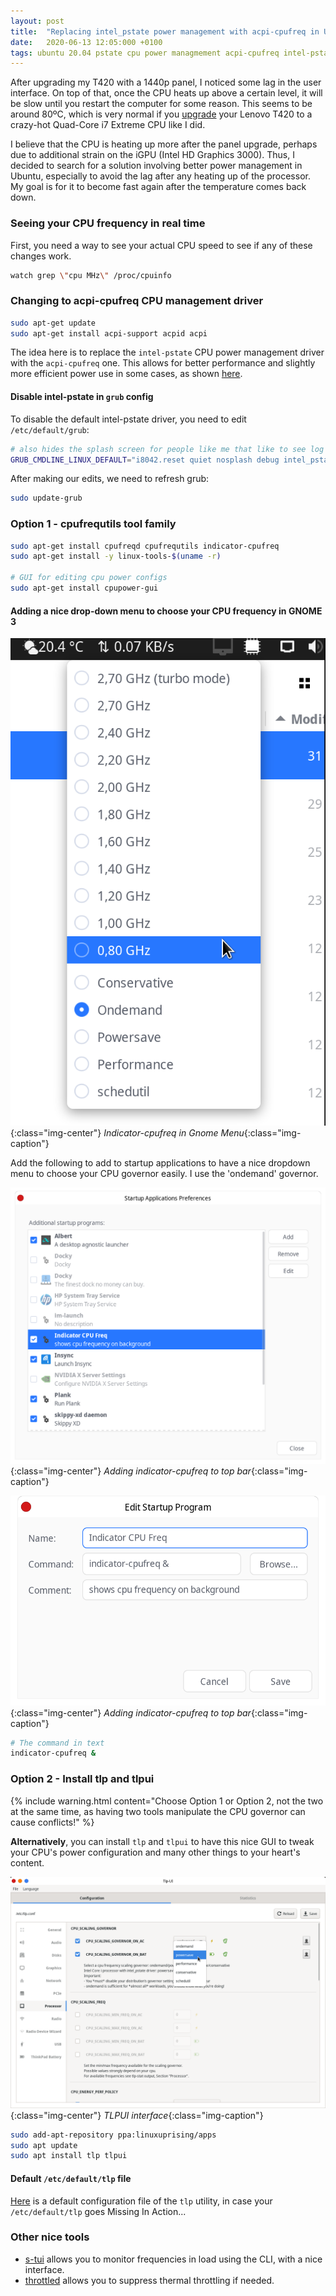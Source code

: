```yaml
---
layout: post
title:  "Replacing intel_pstate power management with acpi-cpufreq in Ubuntu"
date:   2020-06-13 12:05:000 +0100
tags: ubuntu 20.04 pstate cpu power managmement acpi-cpufreq intel-pstate
---
```


After upgrading my T420 with a 1440p panel, I noticed some lag in the user interface. On top of that, once the CPU heats up above a certain level, it will be slow until you restart the computer for some reason. This seems to be around 80ºC, which is very normal if you [upgrade](/2019/02/10/my-hacked-lenovo-t420/) your Lenovo T420 to a crazy-hot Quad-Core i7 Extreme CPU like I did.

I believe that the CPU is heating up more after the panel upgrade, perhaps due to additional strain on the iGPU (Intel HD Graphics 3000). Thus, I decided to search for a solution involving better power management in Ubuntu, especially to avoid the lag after any heating up of the processor. My goal is for it to become fast again after the temperature comes back down.

### Seeing your CPU frequency in real time

First, you need a way to see your actual CPU speed to see if any of these changes work.

```bash
watch grep \"cpu MHz\" /proc/cpuinfo
```

### Changing to acpi-cpufreq CPU management driver

```bash
sudo apt-get update
sudo apt-get install acpi-support acpid acpi
```

The idea here is to replace the `intel-pstate` CPU power management driver with the `acpi-cpufreq` one. This allows for better performance and slightly more efficient power use in some cases, as shown [here](https://www.phoronix.com/scan.php?page=article&item=intel_pstate_linux315&num=1).

#### Disable intel-pstate in `grub` config

To disable the default intel-pstate driver, you need to edit `/etc/default/grub`:

```bash
# also hides the splash screen for people like me that like to see log messages on boot instead of a progress bar.
GRUB_CMDLINE_LINUX_DEFAULT="i8042.reset quiet nosplash debug intel_pstate=disable"
```
After making our edits, we need to refresh grub:

```bash
sudo update-grub
```

### Option 1 - cpufrequtils tool family

```bash
sudo apt-get install cpufreqd cpufrequtils indicator-cpufreq
sudo apt-get install -y linux-tools-$(uname -r)

# GUI for editing cpu power configs
sudo apt-get install cpupower-gui
```

#### Adding a nice drop-down menu to choose your CPU frequency in GNOME 3

![Indicator-cpufreq in Gnome Menu](/assets/images/post-images/2020-06-13-switching-to-acpi-power/indicator-cpufreq.png){:class="img-center"}
*Indicator-cpufreq in Gnome Menu*{:class="img-caption"}

Add the following to add to startup applications to have a nice dropdown menu to choose your CPU governor easily. I use the 'ondemand' governor.

![Adding indicator-cpufreq to top bar](/assets/images/post-images/2020-06-13-switching-to-acpi-power/new-startup.png){:class="img-center"}
*Adding indicator-cpufreq to top bar*{:class="img-caption"}

![Adding indicator-cpufreq to top bar - part 2](/assets/images/post-images/2020-06-13-switching-to-acpi-power/startup1.png){:class="img-center"}
*Adding indicator-cpufreq to top bar*{:class="img-caption"}

```bash
# The command in text
indicator-cpufreq &
```

### Option 2 - Install tlp and tlpui

{% include warning.html content="Choose Option 1 or Option 2, not the two at the same time, as having two tools manipulate the CPU governor can cause conflicts!" %}

**Alternatively**, you can install `tlp` and `tlpui` to have this nice GUI to tweak your CPU's power configuration and many other things to your heart's content.

![TLPUI interface](/assets/images/post-images/2020-06-13-switching-to-acpi-power/tlpui.png){:class="img-center"}
*TLPUI interface*{:class="img-caption"}

```bash
sudo add-apt-repository ppa:linuxuprising/apps
sudo apt update
sudo apt install tlp tlpui
```

#### Default `/etc/default/tlp` file

[Here](/assets/images/post-images/2020-06-13-switching-to-acpi-power/tlp) is a default configuration file of the `tlp` utility, in case your `/etc/default/tlp` goes Missing In Action...

### Other nice tools

- [s-tui](https://github.com/amanusk/s-tui) allows you to monitor frequencies in load using the CLI, with a nice interface.
- [throttled](https://github.com/erpalma/throttled) allows you to suppress thermal throttling if needed.
